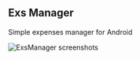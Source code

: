 ## Exs Manager
Simple expenses manager for Android

![ExsManager screenshots](https://user-images.githubusercontent.com/3140237/27253737-4d62784e-537a-11e7-8f16-f49be8c8092f.png)


